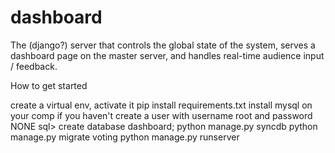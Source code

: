 dashboard
=========

The (django?) server that controls the global state of the system, serves 
a dashboard page on the master server, and handles real-time audience
input / feedback. 

How to get started

create a virtual env,
activate it
pip install requirements.txt
install mysql on your comp if you haven't
create a user with username root and password NONE
sql> create database dashboard;
python manage.py syncdb
python manage.py migrate voting
python manage.py runserver
